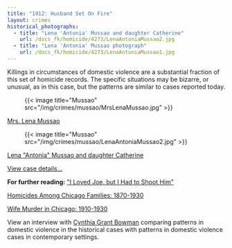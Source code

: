```yaml
---
title: "1912: Husband Set On Fire"
layout: crimes
historical_photographs:
  - title: "Lena 'Antonia' Mussao and daughter Catherine"
    url: /docs_fk/homicide/4273/LenaAntoniaMussao2.jpg
  - title: "Lena 'Antonia' Mussao photograph"
    url: /docs_fk/homicide/4273/LenaAntoniaMussao1.jpg
---
```

Killings in circumstances of domestic violence are a substantial fraction of this set of homicide records. The specific situations may be bizarre, or unusual, as in this case, but the patterns are similar to cases reported today.

<section class="section">
  <div class="tiles">
    <div class="tile is-ancestor has-text-centered">
      <div class="tile is-child">
        <figure>
          {{< image title="Mussao" src="/img/crimes/mussao/MrsLenaMussao.jpg" >}}
      </figure>
        <a href="/historical/timeline/1912/102/">Mrs. Lena Mussao</a>
      </div>
      <div class="tile is-child">
        <figure>
          {{< image title="Mussao" src="/img/crimes/mussao/LenaAntoniaMussao2.jpg" >}}
      </figure>
        <a href="/historical/timeline/1912/102/">Lena "Antonia" Mussao and daughter Catherine</a>
      </div>
    </div>
  </div>
</section>

[View case details...](/database/4273/)

**For further reading:**
   ["I Loved Joe, but I Had to Shoot Him"](/docs_fk/homicide/LawJournal/JCLC12.pdf)

   [Homicides Among Chicago Families: 1870-1930](/docs_fk/homicide/jclc899-916.pdf)

   [Wife Murder in Chicago: 1910-1930](/docs_fk/homicide/jclc739-790.pdf)

View an interview with [Cynthia Grant Bowman](/gallery/) comparing patterns in domestic violence in the historical cases with patterns in domestic violence cases in contemporary settings.
